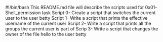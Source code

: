 #!/bin/bash
This README.md file will describe the scripts used for 0x01-Shell_permission task
Script 0- Create a script that switches the current user to the user betty
Script 1- Write a script that prints the effective username of the current user
Script 2- Write a script that prints all the groups the current user is part of
Scrip 3- Write a script that changes the owner of the file hello to the user betty
